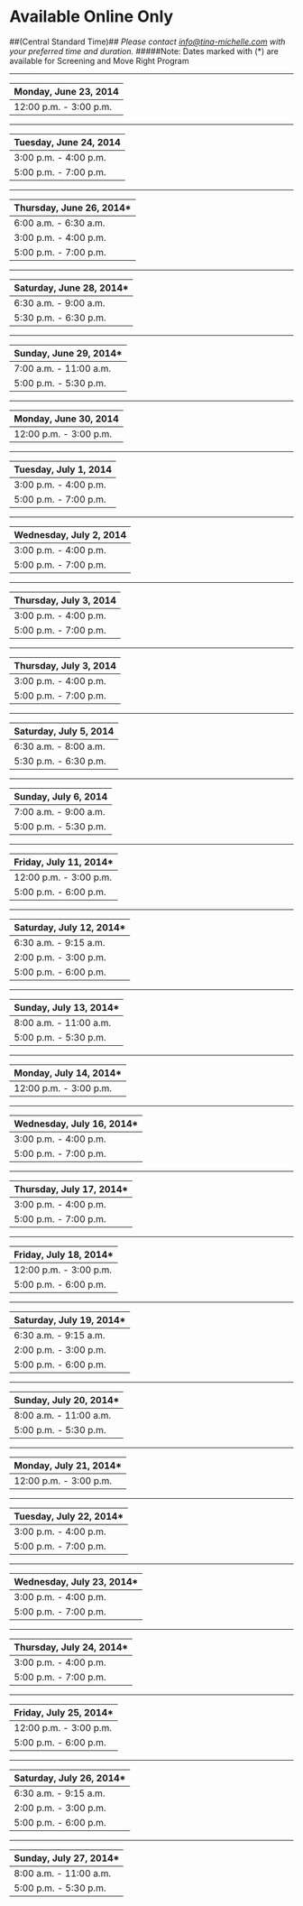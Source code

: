# Available Online Only 
##(Central Standard Time)##
*Please contact info@tina-michelle.com with your preferred time and duration.*
#####Note: Dates marked with (*) are available for Screening and Move Right Program 

---
| Monday, June 23, 2014 |
| :----------------------------- |
| 12:00 p.m. - 3:00 p.m.         |

---

| Tuesday, June 24, 2014 |
| :----------------------------- |
| 3:00 p.m. - 4:00 p.m.         |
| 5:00 p.m. - 7:00 p.m.         |

---

| Thursday, June 26, 2014*   |
| :----------------------------- |
| 6:00 a.m. - 6:30 a.m.          |
| 3:00 p.m. - 4:00 p.m.          |
| 5:00 p.m. - 7:00 p.m.          |

---

| Saturday, June 28, 2014* |
| :----------------------------- |
| 6:30 a.m. - 9:00 a.m.          |
| 5:30 p.m. - 6:30 p.m.          |

---

| Sunday, June 29, 2014* |
| :----------------------------- |
| 7:00 a.m. - 11:00 a.m.         |
| 5:00 p.m. - 5:30 p.m.          |

---
| Monday, June 30, 2014 |
| :----------------------------- |
| 12:00 p.m. - 3:00 p.m.         |

---
| Tuesday, July 1, 2014 |
| :----------------------------- |
| 3:00 p.m. - 4:00 p.m.         |
| 5:00 p.m. - 7:00 p.m.         |
---

| Wednesday, July 2, 2014 |
| :----------------------------- |
| 3:00 p.m. - 4:00 p.m.         |
| 5:00 p.m. - 7:00 p.m.         |

---

| Thursday, July 3, 2014 |
| :----------------------------- |
| 3:00 p.m. - 4:00 p.m.         |
| 5:00 p.m. - 7:00 p.m.         |

---

| Thursday, July 3, 2014 |
| :----------------------------- |
| 3:00 p.m. - 4:00 p.m.         |
| 5:00 p.m. - 7:00 p.m.         |

---
| Saturday, July 5, 2014 |
| :----------------------------- |
| 6:30 a.m. - 8:00 a.m.          |
| 5:30 p.m. - 6:30 p.m.          |

---

| Sunday, July 6, 2014 |
| :----------------------------- |
| 7:00 a.m. - 9:00 a.m.         |
| 5:00 p.m. - 5:30 p.m.          |

---
| Friday, July 11, 2014* |
| :----------------------------- |
| 12:00 p.m. - 3:00 p.m.         |
| 5:00 p.m. - 6:00 p.m.          |

---
| Saturday, July 12, 2014* |
| :----------------------------- |
| 6:30 a.m. - 9:15 a.m.          |
| 2:00 p.m. - 3:00 p.m.          |
| 5:00 p.m. - 6:00 p.m.          |

---
| Sunday, July 13, 2014* |
| :----------------------------- |
| 8:00 a.m. - 11:00 a.m.         |
| 5:00 p.m. - 5:30 p.m.          |

---
| Monday, July 14, 2014* |
| :----------------------------- |
| 12:00 p.m. - 3:00 p.m.         |
---

| Wednesday, July 16, 2014* |
| :----------------------------- |
| 3:00 p.m. - 4:00 p.m.         |
| 5:00 p.m. - 7:00 p.m.         |
---

| Thursday, July 17, 2014* |
| :-----------------------------|
| 3:00 p.m. - 4:00 p.m.         |
| 5:00 p.m. - 7:00 p.m.         |
---

| Friday, July 18, 2014* |
| :----------------------------- |
| 12:00 p.m. - 3:00 p.m.         |
| 5:00 p.m. - 6:00 p.m.          |
---

| Saturday, July 19, 2014* |
| :----------------------------- |
| 6:30 a.m. - 9:15 a.m.          |
| 2:00 p.m. - 3:00 p.m.          |
| 5:00 p.m. - 6:00 p.m.          |
---

| Sunday, July 20, 2014* |
| :----------------------------- |
| 8:00 a.m. - 11:00 a.m.         |
| 5:00 p.m. - 5:30 p.m.          |

---
| Monday, July 21, 2014* |
| :----------------------------- |
| 12:00 p.m. - 3:00 p.m.         |

---
| Tuesday, July 22, 2014* |
| :----------------------------- |
| 3:00 p.m. - 4:00 p.m.         |
| 5:00 p.m. - 7:00 p.m.         |
---

| Wednesday, July 23, 2014* |
| :----------------------------- |
| 3:00 p.m. - 4:00 p.m.         |
| 5:00 p.m. - 7:00 p.m.         |
---

| Thursday, July 24, 2014* |
| :----------------------------- |
| 3:00 p.m. - 4:00 p.m.         |
| 5:00 p.m. - 7:00 p.m.         |
---

| Friday, July 25, 2014* |
| :----------------------------- |
| 12:00 p.m. - 3:00 p.m.         |
| 5:00 p.m. - 6:00 p.m.          |
---

| Saturday, July 26, 2014* |
| :----------------------------- |
| 6:30 a.m. - 9:15 a.m.          |
| 2:00 p.m. - 3:00 p.m.          |
| 5:00 p.m. - 6:00 p.m.          |
---

| Sunday, July 27, 2014* |
| :----------------------------- |
| 8:00 a.m. - 11:00 a.m.         |
| 5:00 p.m. - 5:30 p.m.          |
